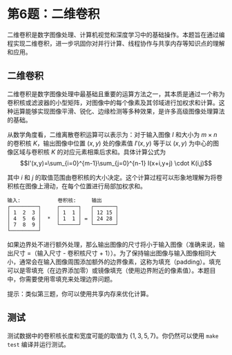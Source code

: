 # 第6题：二维卷积

二维卷积是数字图像处理、计算机视觉和深度学习中的基础操作。本题旨在通过编程实现二维卷积，进一步巩固你对并行计算、线程协作与共享内存等知识点的理解和应用。

## 二维卷积

二维卷积是数字图像处理中最基础且重要的运算方法之一，其本质是通过一个称为卷积核或滤波器的小型矩阵，对图像中的每个像素及其邻域进行加权求和计算。这种运算能够实现图像平滑、锐化、边缘检测等多种效果，是许多高级图像处理算法的基础。

从数学角度看，二维离散卷积运算可以表示为：对于输入图像 $I$ 和大小为 $m \times n$ 的卷积核 $K$，输出图像中位置 $(x,y)$ 处的像素值 $I'(x,y)$ 等于以 $(x,y)$ 为中心的图像区域与卷积核 $K$ 的对应元素相乘后求和。具体计算公式为 $$I'(x,y)=\sum_{i=0}^{m-1}\sum_{j=0}^{n-1} I(x+i,y+j) \cdot K(i,j)$$

其中 $i$ 和 $j$ 的取值范围由卷积核的大小决定。这个计算过程可以形象地理解为将卷积核在图像上滑动，在每个位置进行局部加权求和。

```
输入:            卷积核:     输出
┌─────────┐     ┌──────┐   ┌───────┐
│ 1  2  3 │     │ 1  1 │   │ 12 15 │
│ 4  5  6 │  *  │ 1  1 │ = │ 24 28 │
│ 7  8  9 │     └──────┘   └───────┘
└─────────┘
```

如果边界处不进行额外处理，那么输出图像的尺寸将小于输入图像（准确来说，输出尺寸 =（输入尺寸 - 卷积核尺寸 + 1））。为了保持输出图像与输入图像相同大小，通常会在输入图像周围添加额外的边界像素，这称为填充（padding）。填充可以是零填充（在边界添加零）或镜像填充（使用边界附近的像素值）。本题目中，你需要使用零填充来处理边界问题。

提示：类似第三题，你可以使用共享内存来优化计算。

## 测试

测试数据中的卷积核长度和宽度可能的取值为 $\{1, 3, 5, 7\}$。你仍然可以使用 `make test` 编译并运行测试。